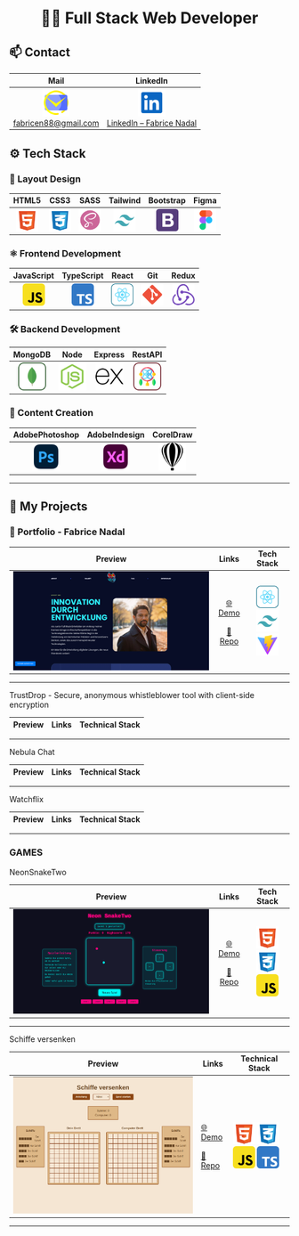 #  <h1 align="center">👨‍💻 Full Stack Web Developer</h1>


## 📫 Contact

| Mail | LinkedIn |
|:----:|:--------:|
| <a href="mailto:fabrice88@gmail.com"><img src="assets/mail-svgrepo-com (1).svg" width="50" alt="Email Icon" /><br/>fabricen88@gmail.com</a> | <a href="https://www.linkedin.com/in/fabrice-nadal/" target="_blank"><img src="assets/linkedin-svgrepo-com (1).svg" width="50" alt="LinkedIn Icon" /><br/>LinkedIn – Fabrice Nadal</a> |

## ⚙️ Tech Stack
### 🎨 Layout Design

| HTML5 | CSS3 | SASS | Tailwind | Bootstrap | Figma |
|:-----:|:----:|:----:|:--------:|:---------:|:-----:|
| <img src="assets/html-5-svgrepo-com.svg" width="40"/> | <img src="assets/css-3-svgrepo-com.svg" width="40"/> | <img src="assets/scss2-svgrepo-com.svg" width="40"/> | <img src="assets/tailwind-svgrepo-com.svg" width="40"/> | <img src="assets/bootstrap-4-logo-svgrepo-com.svg" width="40"/> | <img src="assets/figma-svgrepo-com.svg" width="40"/> |

### ⚛️ Frontend Development

| JavaScript | TypeScript | React | Git | Redux |
|:----------:|:----------:|:-----:|:---:|:-----:|
| <img src="assets/javascript-svgrepo-com.svg" width="40"/> | <img src="assets/typescript-svgrepo-com.svg" width="40"/> | <img src="assets/react-svgrepo-com.svg" width="40"/> | <img src="assets/git-svgrepo-com.svg" width="40"/> | <img src="assets/redux-logo-svgrepo-com.svg" width="40"/> |

### 🛠️ Backend Development

| MongoDB | Node | Express | RestAPI |
|:-------:|:----:|:-------:|:-------:|
| <img src="assets/mongodb-svgrepo-com.svg" width="50"/> | <img src="assets/node-js-svgrepo-com.svg" width="50"/> | <img src="assets/express-svgrepo-com.svg" width="50"/> | <img src="assets/rest-api-svgrepo-com.svg" width="50"/> | 

### 🎥 Content Creation

| AdobePhotoshop | AdobeIndesign | CorelDraw |
|:--------------:|:-------------:|:---------:|
| <img src="assets/adobe-photoshop-svgrepo-com.svg" width="50"/> | <img src="assets/adobe-xd-svgrepo-com.svg" width="50"/> | <img src="assets/corel-draw-svgrepo-com.svg" width="50"/> |

---

## 🚀 My Projects


### 📁 Portfolio - Fabrice Nadal

| Preview | Links | Tech Stack |
|:--------:|:------:|:-----------:|
![Preview Screenshot](./assets/Bildschirmfoto%20vom%202025-05-16%2014-01-58.png) | [🌐 Demo](https://www.fabricenadal.com)<br><br>[📂 Repo](https://github.com/deinusername/dein-projekt) | <img src="assets/react-svgrepo-com.svg" width="40"/> <img src="assets/tailwind-svgrepo-com.svg" width="40"/> <img src="assets/vite-svgrepo-com.svg" width="40"/> |



---

TrustDrop - Secure, anonymous whistleblower tool with client-side encryption


| Preview | Links | Technical Stack |
|:-------:|:-----:| --------------- |


---

Nebula Chat


| Preview | Links | Technical Stack |
|:-------:|:-----:| --------------- |


---

Watchflix 


| Preview | Links | Technical Stack |
|:-------:|:-----:| --------------- |


---

### GAMES

NeonSnakeTwo


| Preview | Links | Tech Stack |
|:-------:|:-----:|:----------:|
| ![Preview Screenshot](./assets/previewsnake.png) | [🌐 Demo](https://fabricemru.github.io/NeonSnakeTwoGame/)<br><br>[📁 Repo](https://github.com/FabriceMru/NeonSnakeTwoGame?tab=readme-ov-file) | <img src="assets/html-5-svgrepo-com.svg" width="40"/> <img src="assets/css-3-svgrepo-com.svg" width="40"/> <img src="assets/javascript-svgrepo-com.svg" width="40"/> |


---

Schiffe versenken


| Preview | Links | Technical Stack |
| ------- | ----- | --------------- |
![Preview Screenshot](./assets/shipspreview.png) | [🌐 Demo](https://schiffe-versenken.vercel.app/)<br><br>[📂 Repo](https://github.com/FabriceMru/Schiffe-versenken/tree/main) | <img src="assets/html-5-svgrepo-com.svg" width="40"/> <img src="assets/css-3-svgrepo-com.svg" width="40"/> <img src="assets/javascript-svgrepo-com.svg" width="40"/> <img src="assets/typescript-svgrepo-com.svg" width="40"/> |


---
